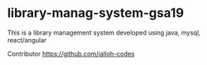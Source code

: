 # library-manag-system-gsa19
This is a library management system developed using java, mysql, react/angular

Contributor https://github.com/jalloh-codes


